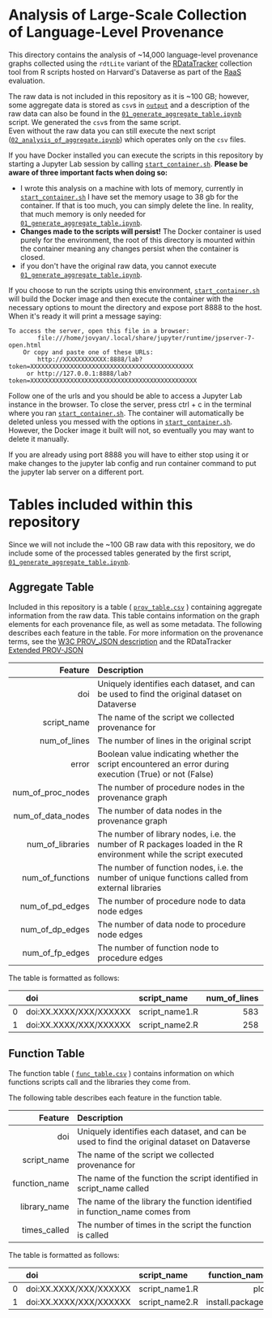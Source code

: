# Analysis of Large-Scale Collection of Language-Level Provenance

This directory contains the analysis of ~14,000 language-level provenance graphs collected using the `rdtLite` variant of the [RDataTracker](https://www.github.com/End-to-end-provenance/RDataTracker) collection tool from R scripts hosted on Harvard's Dataverse as part of the [RaaS](https://www.github.com/jwons/raas) evaluation. 

The raw data is not included in this repository as it is ~100 GB; however, some aggregate data is stored as `csv`s in [`output`](output/) and a description of the raw data can also be found in the [`01_generate_aggregate_table.ipynb`](scripts/01_generate_aggregate_table.ipynb) script. We generated the `csv`s from the same script.  
Even without the raw data you can still execute the next script ([`02_analysis_of_aggregate.ipynb`](scripts/02_analysis_of_aggregate.ipynb)) which operates only on the `csv` files. 

If you have Docker installed you can execute the scripts in this repository by starting a Jupyter Lab session by calling [`start_container.sh`](start_container.sh). **Please be aware of three important facts when doing so:**
 - I wrote this analysis on a machine with lots of memory, currently in [`start_container.sh`](start_container.sh) I have set the memory usage to 38 gb for the container. If that is too much, you can simply delete the line. In reality, that much memory is only needed for [`01_generate_aggregate_table.ipynb`](scripts/01_generate_aggregate_table.ipynb).
 - **Changes made to the scripts will persist!** The Docker container is used purely for the environment, the root of this directory is mounted within the container meaning any changes persist when the container is closed. 
 - if you don't have the original raw data, you cannot execute [`01_generate_aggregate_table.ipynb`](scripts/01_generate_aggregate_table.ipynb).
 
If you choose to run the scripts using this environment, [`start_container.sh`](start_container.sh) will build the Docker image and then execute the container with the necessary options to mount the directory and expose port 8888 to the host. When it's ready it will print a message saying:
```
To access the server, open this file in a browser:
        file:///home/jovyan/.local/share/jupyter/runtime/jpserver-7-open.html
    Or copy and paste one of these URLs:
        http://XXXXXXXXXXXX:8888/lab?token=XXXXXXXXXXXXXXXXXXXXXXXXXXXXXXXXXXXXXXXXXXXXX
     or http://127.0.0.1:8888/lab?token=XXXXXXXXXXXXXXXXXXXXXXXXXXXXXXXXXXXXXXXXXXXXXX

```
Follow one of the urls and you should be able to access a Jupyter Lab instance in the browser. To close the server, press ctrl + c in the terminal where you ran [`start_container.sh`](start_container.sh). The container will automatically be deleted unless you messed with the options in [`start_container.sh`](start_container.sh). However, the Docker image it built will not, so eventually you may want to delete it manually. 

If you are already using port 8888 you will have to either stop using it or make changes to the jupyter lab config and run container command to put the jupyter lab server on a different port. 

# Tables included within this repository 

Since we will not include the ~100 GB raw data with this repository, we do include some of the processed tables generated by the first script, [`01_generate_aggregate_table.ipynb`](scripts/01_generate_aggregate_table.ipynb).

## Aggregate Table

Included in this repository is a table ( [`prov_table.csv`](output/prov_table.csv) ) containing aggregate information from the raw data. This table contains information on the graph elements for each provenance file, as well as some metadata. The following describes each feature in the table. For more information on the provenance terms, see the [W3C PROV_JSON description](https://www.w3.org/Submission/prov-json/) and the RDataTracker [Extended PROV-JSON](https://github.com/End-to-end-provenance/ExtendedProvJson/blob/master/JSON-format.md)

| Feature | Description |
|--------:|:------------|
|doi      | Uniquely identifies each dataset, and can be used to find the original dataset on Dataverse|
|script_name | The name of the script we collected provenance for |
| num_of_lines | The number of lines in the original script |
| error   | Boolean value indicating whether the script encountered an error during execution (True) or not (False)|
| num_of_proc_nodes | The number of procedure nodes in the provenance graph |
| num_of_data_nodes | The number of data nodes in the provenance graph |
| num_of_libraries | The number of library nodes, i.e. the number of R packages loaded in the R environment while the script executed |
| num_of_functions | The number of function nodes, i.e. the number of unique functions called from external libraries |
| num_of_pd_edges | The number of procedure node to data node edges |
| num_of_dp_edges | The number of data node to procedure node edges |
| num_of_fp_edges | The number of function node to procedure edges |

The table is formatted as follows:

|    | doi                    | script_name                                                   |   num_of_lines | error   |   num_of_proc_nodes |   num_of_data_nodes |   num_of_libraries |   num_of_functions |   num_of_pd_edges |   num_of_dp_edges |   num_of_fp_edges |
|---:|:-----------------------|:--------------------------------------------------------------|---------------:|:--------|--------------------:|--------------------:|-------------------:|-------------------:|------------------:|------------------:|------------------:|
|  0 | doi:XX.XXXX/XXX/XXXXXX | script_name1.R                |            583 | True    |                  20 |                   9 |                 17 |                  2 |                 6 |                 8 |                 2 |
|  1 | doi:XX.XXXX/XXX/XXXXXX | script_name2.R                                 |            258 | False    |                   4 |                   2 |                  9 |                  0 |                 2 |                 1 |                 0 |

## Function Table

The function table ( [`func_table.csv`](output/func_table.csv) ) contains information on which functions scripts call and the libraries they come from. 

The following table describes each feature in the function table. 

| Feature | Description |
|--------:|:------------|
|doi      | Uniquely identifies each dataset, and can be used to find the original dataset on Dataverse|
|script_name | The name of the script we collected provenance for |
| function_name   | The name of the function the script identified in script_name called |
| library_name | The name of the library the function identified in function_name comes from |
| times_called | The number of times in the script the function is called |

The table is formatted as follows:

|    | doi                    | script_name                                                   |   function_name | library_name   | times_called |
|---:|:-----------------------|:--------------------------------------------------------------|----------------:|:---------------|--------------|
|  0 | doi:XX.XXXX/XXX/XXXXXX | script_name1.R                                                |            plot | graphics       | 4            |
|  1 | doi:XX.XXXX/XXX/XXXXXX | script_name2.R                                                | install.packages| utils          | 1            |


